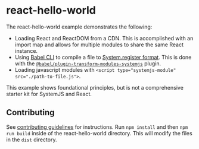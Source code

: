 # react-hello-world

The react-hello-world example demonstrates the following:

- Loading React and ReactDOM from a CDN. This is accomplished with an import map and allows for multiple modules to share the same React instance.
- Using [Babel CLI](https://babeljs.io/docs/en/babel-cli) to compile a file to [System.register format](https://github.com/systemjs/systemjs/blob/master/docs/system-register.md). This is done with the [`@babel/plugin-transform-modules-systemjs`](https://babeljs.io/docs/en/babel-plugin-transform-modules-systemjs) plugin.
- Loading javascript modules with `<script type="systemjs-module" src="./path-to-file.js">`.

This example shows foundational principles, but is not a comprehensive starter kit for SystemJS and React.

## Contributing

See [contributing guidelines](/README.md#Contributing) for instructions. Run `npm install` and then `npm run build` inside of the react-hello-world directory. This will modify the files in the `dist` directory. 